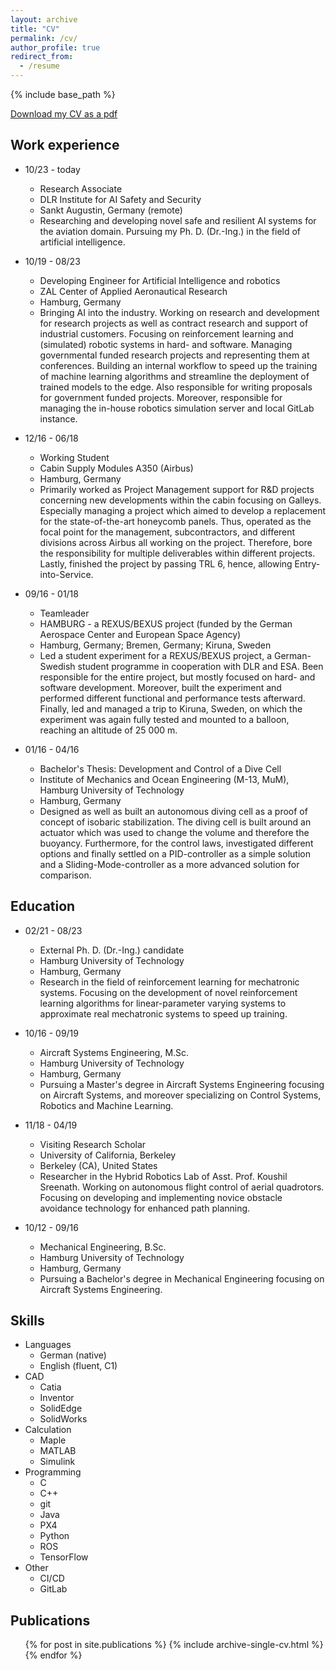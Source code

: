 ```yaml
---
layout: archive
title: "CV"
permalink: /cv/
author_profile: true
redirect_from:
  - /resume
---
```


{% include base_path %}

[Download my CV as a pdf](https://www.chrstnsn.de/files/CV.pdf)

## Work experience

* 10/23 - today
  * Research Associate
  * DLR Institute for AI Safety and Security
  * Sankt Augustin, Germany (remote)
  * Researching and developing novel safe and resilient AI systems for the aviation domain. Pursuing my Ph. D. (Dr.-Ing.) in the field of artificial intelligence.

* 10/19 - 08/23
  * Developing Engineer for Artificial Intelligence and robotics
  * ZAL Center of Applied Aeronautical Research
  * Hamburg, Germany
  * Bringing AI into the industry. Working on research and development for research projects as well as contract research and support of industrial customers. Focusing on reinforcement learning and (simulated) robotic systems in hard- and software. Managing governmental funded research projects and representing them at conferences. Building an internal workflow to speed up the training of machine learning algorithms and streamline the deployment of trained models to the edge. Also responsible for writing proposals for government funded projects. Moreover, responsible for managing the in-house robotics simulation server and local GitLab instance.

* 12/16 - 06/18
  * Working Student
  * Cabin Supply Modules A350 (Airbus)
  * Hamburg, Germany
  * Primarily worked as Project Management support for R&D projects concerning new developments within the cabin focusing on Galleys. Especially managing a project which aimed to develop a replacement for the state-of-the-art honeycomb panels. Thus, operated as the focal point for the management, subcontractors, and different divisions across Airbus all working on the project. Therefore, bore the responsibility for multiple deliverables within different projects. Lastly, finished the project by passing TRL 6, hence, allowing Entry-into-Service.

* 09/16 - 01/18
  * Teamleader
  * HAMBURG - a REXUS/BEXUS project (funded by the German Aerospace Center and European Space Agency)
  * Hamburg, Germany; Bremen, Germany; Kiruna, Sweden
  * Led a student experiment for a REXUS/BEXUS project, a German-Swedish student programme in cooperation with DLR and ESA. Been responsible for the entire project, but mostly focused on hard- and software development. Moreover, built the experiment and performed different functional and performance tests afterward. Finally, led and managed a trip to Kiruna, Sweden, on which the experiment was again fully tested and mounted to a balloon, reaching an altitude of 25 000 m.

* 01/16 - 04/16
  * Bachelor's Thesis: Development and Control of a Dive Cell
  * Institute of Mechanics and Ocean Engineering (M-13, MuM), Hamburg University of Technology
  * Hamburg, Germany
  * Designed as well as built an autonomous diving cell as a proof of concept of isobaric stabilization. The diving cell is built around an actuator which was used to change the volume and therefore the buoyancy. Furthermore, for the control laws, investigated different options and finally settled on a PID-controller as a simple solution and a Sliding-Mode-controller as a more advanced solution for comparison.

## Education

* 02/21 - 08/23
  * External Ph. D. (Dr.-Ing.) candidate
  * Hamburg University of Technology
  * Hamburg, Germany
  * Research in the field of reinforcement learning for mechatronic systems. Focusing on the development of novel reinforcement learning algorithms for linear-parameter varying systems to approximate real mechatronic systems to speed up training.

* 10/16 - 09/19
  * Aircraft Systems Engineering, M.Sc.
  * Hamburg University of Technology
  * Hamburg, Germany
  * Pursuing a Master's degree in Aircraft Systems Engineering focusing on Aircraft Systems, and moreover specializing on Control Systems, Robotics and Machine Learning.

* 11/18 - 04/19
  * Visiting Research Scholar
  * University of California, Berkeley
  * Berkeley (CA), United States
  * Researcher in the Hybrid Robotics Lab of Asst. Prof. Koushil Sreenath. Working on autonomous flight control of aerial quadrotors. Focusing on developing and implementing novice obstacle avoidance technology for enhanced path planning.

* 10/12 - 09/16
  * Mechanical Engineering, B.Sc.
  * Hamburg University of Technology
  * Hamburg, Germany
  * Pursuing a Bachelor's degree in Mechanical Engineering focusing on Aircraft Systems Engineering.

## Skills

* Languages
  * German (native)
  * English (fluent, C1)
* CAD
  * Catia
  * Inventor
  * SolidEdge
  * SolidWorks
* Calculation
  * Maple
  * MATLAB
  * Simulink
* Programming
  * C
  * C++
  * git
  * Java
  * PX4
  * Python
  * ROS
  * TensorFlow
* Other
  * CI/CD
  * GitLab

## Publications

  <ul>{% for post in site.publications %}
    {% include archive-single-cv.html %}
  {% endfor %}</ul>
